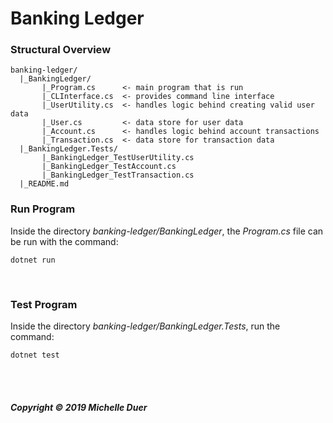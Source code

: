 # Banking Ledger
### Structural Overview

```
banking-ledger/
  |_BankingLedger/
       |_Program.cs      <- main program that is run
       |_CLInterface.cs  <- provides command line interface
       |_UserUtility.cs  <- handles logic behind creating valid user data
       |_User.cs         <- data store for user data
       |_Account.cs      <- handles logic behind account transactions
       |_Transaction.cs  <- data store for transaction data
  |_BankingLedger.Tests/
       |_BankingLedger_TestUserUtility.cs
       |_BankingLedger_TestAccount.cs
       |_BankingLedger_TestTransaction.cs
  |_README.md
```



### Run Program

Inside the directory _banking-ledger/BankingLedger_, the _Program.cs_ file can be run with the command:  

`dotnet run`

<br />

### Test Program

Inside the directory _banking-ledger/BankingLedger.Tests_, run the command:  

`dotnet test`

<br />
<br />

##### Copyright © 2019 Michelle Duer